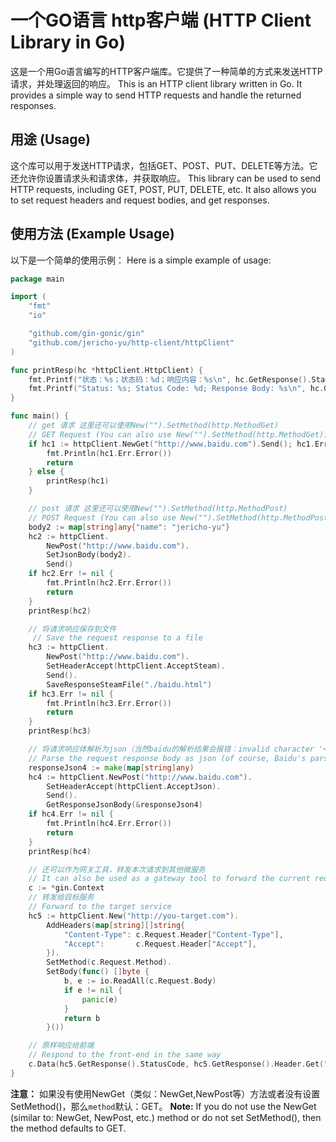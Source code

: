 # 一个GO语言 http客户端 (HTTP Client Library in Go)

这是一个用Go语言编写的HTTP客户端库。它提供了一种简单的方式来发送HTTP请求，并处理返回的响应。
This is an HTTP client library written in Go. It provides a simple way to send HTTP requests and handle the returned responses.

## 用途 (Usage)

这个库可以用于发送HTTP请求，包括GET、POST、PUT、DELETE等方法。它还允许你设置请求头和请求体，并获取响应。
This library can be used to send HTTP requests, including GET, POST, PUT, DELETE, etc. It also allows you to set request headers and request bodies, and get responses.

## 使用方法 (Example Usage)

以下是一个简单的使用示例：
Here is a simple example of usage:

```go
package main

import (
	"fmt"
	"io"

	"github.com/gin-gonic/gin"
	"github.com/jericho-yu/http-client/httpClient"
)

func printResp(hc *httpClient.HttpClient) {
	fmt.Printf("状态：%s；状态码：%d；响应内容：%s\n", hc.GetResponse().Status, hc.GetResponse().StatusCode, hc.GetResponseRawBody())
    fmt.Printf("Status: %s; Status Code: %d; Response Body: %s\n", hc.GetResponse().Status, hc.GetResponse().StatusCode, hc.GetResponseRawBody())
}

func main() {
	// get 请求 这里还可以使用New("").SetMethod(http.MethodGet)
    // GET Request (You can also use New("").SetMethod(http.MethodGet))
	if hc1 := httpClient.NewGet("http://www.baidu.com").Send(); hc1.Err != nil {
		fmt.Println(hc1.Err.Error())
		return
	} else {
		printResp(hc1)
	}

	// post 请求 这里还可以使用New("").SetMethod(http.MethodPost)
    // POST Request (You can also use New("").SetMethod(http.MethodPost))
	body2 := map[string]any{"name": "jericho-yu"}
	hc2 := httpClient.
		NewPost("http://www.baidu.com").
		SetJsonBody(body2).
		Send()
	if hc2.Err != nil {
		fmt.Println(hc2.Err.Error())
		return
	}
	printResp(hc2)

	// 将请求响应保存到文件
     // Save the request response to a file
	hc3 := httpClient.
		NewPost("http://www.baidu.com").
		SetHeaderAccept(httpClient.AcceptSteam).
		Send().
		SaveResponseSteamFile("./baidu.html")
	if hc3.Err != nil {
		fmt.Println(hc3.Err.Error())
		return
	}
	printResp(hc3)

	// 将请求响应体解析为json（当然baidu的解析结果会报错：invalid character '<' looking for beginning of value）
    // Parse the request response body as json (of course, Baidu's parsing result will report an error: invalid character '<' looking for beginning of value)
	responseJson4 := make(map[string]any)
	hc4 := httpClient.NewPost("http://www.baidu.com").
		SetHeaderAccept(httpClient.AcceptJson).
		Send().
		GetResponseJsonBody(&responseJson4)
	if hc4.Err != nil {
		fmt.Println(hc4.Err.Error())
		return
	}
	printResp(hc4)

	// 还可以作为网关工具，转发本次请求到其他微服务
    // It can also be used as a gateway tool to forward the current request to other microservices
	c := *gin.Context
	// 转发给目标服务
    // Forward to the target service
	hc5 := httpClient.New("http://you-target.com").
		AddHeaders(map[string][]string{
			"Content-Type": c.Request.Header["Content-Type"],
			"Accept":       c.Request.Header["Accept"],
		}).
		SetMethod(c.Request.Method).
		SetBody(func() []byte {
			b, e := io.ReadAll(c.Request.Body)
			if e != nil {
				panic(e)
			}
			return b
		}())

	// 原样响应给前端
    // Respond to the front-end in the same way
	c.Data(hc5.GetResponse().StatusCode, hc5.GetResponse().Header.Get("Content-Type"), hc5.GetResponseBody())
}
```
**注意：** 如果没有使用NewGet（类似：NewGet,NewPost等）方法或者没有设置SetMethod()，那么`method`默认：GET。
**Note:** If you do not use the NewGet (similar to: NewGet, NewPost, etc.) method or do not set SetMethod(), then the method defaults to GET.
